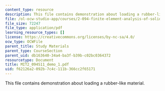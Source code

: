 ```yaml
---
content_type: resource
description: This file contains demonstration about loading a rubber-like material.
file: /ol-ocw-studio-app/courses/2-094-finite-element-analysis-of-solids-and-fluids-ii-spring-2011/f62126a2092b7c4c111b366cc2f65171_MIT2_094S11_demo_1.pdf
file_size: 72247
file_type: application/pdf
learning_resource_types: []
license: https://creativecommons.org/licenses/by-nc-sa/4.0/
ocw_type: OCWFile
parent_title: Study Materials
parent_type: CourseSection
parent_uid: db163640-34a4-ba3f-b39b-c02bc0364372
resourcetype: Document
title: MIT2_094S11_demo_1.pdf
uid: f62126a2-092b-7c4c-111b-366cc2f65171
---
```

This file contains demonstration about loading a rubber-like material.